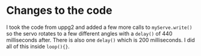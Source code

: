 # Changes to the code
I took the code from uppg2 and added a few more calls to `myServe.write()` so the servo rotates to a few different angles with a `delay()` of 440 milliseconds after. There is also one `delay()` which is 200 milliseconds. I did all of this inside `loop(){}`. 